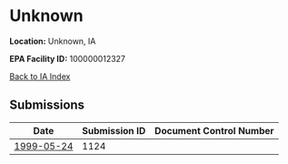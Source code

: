 # Unknown

**Location:** Unknown, IA

**EPA Facility ID:** 100000012327

[Back to IA Index](../../index.md)

## Submissions

| Date | Submission ID | Document Control Number |
|------|--------------|-------------------------|
| [1999-05-24](submissions/1124.md) | 1124 |  |
